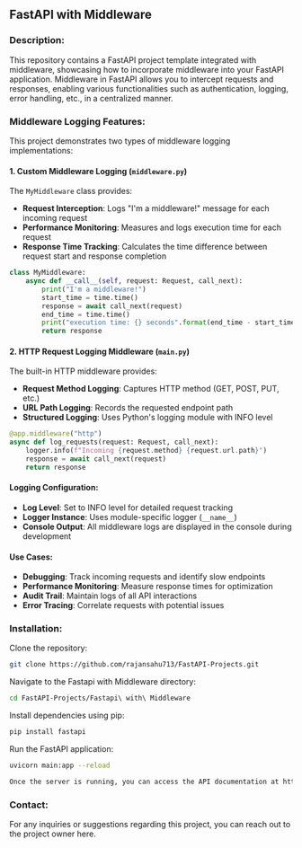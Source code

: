 ## FastAPI with Middleware

### Description:
This repository contains a FastAPI project template integrated with middleware, showcasing how to incorporate middleware into your FastAPI application. Middleware in FastAPI allows you to intercept requests and responses, enabling various functionalities such as authentication, logging, error handling, etc., in a centralized manner.

### Middleware Logging Features:

This project demonstrates two types of middleware logging implementations:

#### 1. Custom Middleware Logging (`middleware.py`)
The `MyMiddleware` class provides:
- **Request Interception**: Logs "I'm a middleware!" message for each incoming request
- **Performance Monitoring**: Measures and logs execution time for each request
- **Response Time Tracking**: Calculates the time difference between request start and response completion

```python
class MyMiddleware:
    async def __call__(self, request: Request, call_next):
        print("I'm a middleware!")
        start_time = time.time()            
        response = await call_next(request)
        end_time = time.time()
        print("execution time: {} seconds".format(end_time - start_time))
        return response
```

#### 2. HTTP Request Logging Middleware (`main.py`)
The built-in HTTP middleware provides:
- **Request Method Logging**: Captures HTTP method (GET, POST, PUT, etc.)
- **URL Path Logging**: Records the requested endpoint path
- **Structured Logging**: Uses Python's logging module with INFO level

```python
@app.middleware("http")
async def log_requests(request: Request, call_next):
    logger.info(f"Incoming {request.method} {request.url.path}")
    response = await call_next(request)
    return response
```

#### Logging Configuration:
- **Log Level**: Set to INFO level for detailed request tracking
- **Logger Instance**: Uses module-specific logger (`__name__`)
- **Console Output**: All middleware logs are displayed in the console during development

#### Use Cases:
- **Debugging**: Track incoming requests and identify slow endpoints
- **Performance Monitoring**: Measure response times for optimization
- **Audit Trail**: Maintain logs of all API interactions
- **Error Tracing**: Correlate requests with potential issues

### Installation:
Clone the repository:

```bash
git clone https://github.com/rajansahu713/FastAPI-Projects.git
```

Navigate to the Fastapi with Middleware directory:

```bash
cd FastAPI-Projects/Fastapi\ with\ Middleware
```

Install dependencies using pip:

```bash
pip install fastapi
```

Run the FastAPI application:

```bash
uvicorn main:app --reload

Once the server is running, you can access the API documentation at http://localhost:8000/docs.
```

### Contact:
For any inquiries or suggestions regarding this project, you can reach out to the project owner here.